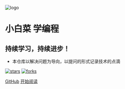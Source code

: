 ![logo](_media/logo.png)

# 小白菜 学编程

## 持续学习，持续进步！

- 本仓库以解决问题为导向，以提问的形式记录技术的点滴
    
[![stars](https://badgen.net/github/stars/caijianying/caijianying.github.io?icon=github&color=4ab8a1)](https://github.com/caijianying/caijianying.github.io) [![forks](https://badgen.net/github/forks/caijianying/caijianying.github.io?icon=github&color=4ab8a1)](https://github.com/caijianying/caijianying.github.io) 

[GitHub](<https://github.com/caijianying/caijianying.github.io>)
[开始阅读](README.md)